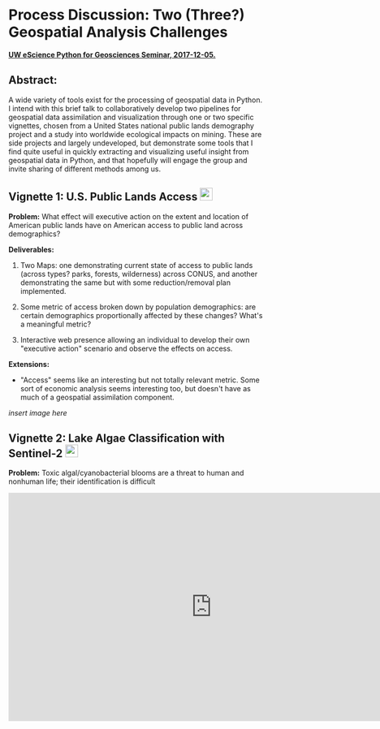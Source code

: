 # Process Discussion: Two (Three?) Geospatial Analysis Challenges
**[UW eScience Python for Geosciences Seminar, 2017-12-05.](https://github.com/uwescience/Python-for-geosciences/blob/master/tcannistra_20171205)**

## Abstract:
A wide variety of tools exist for the processing of geospatial data in Python. I intend with this brief talk to collaboratively develop two pipelines for geospatial data assimilation and visualization through one or two specific vignettes, chosen from a United States national public lands demography project and a study into worldwide ecological impacts on mining. These are side projects and largely undeveloped, but demonstrate some tools that I find quite useful in quickly extracting and visualizing useful insight from geospatial data in Python, and that hopefully will engage the group and invite sharing of different methods among us.

## Vignette 1: U.S. Public Lands Access [<img src="https://assets-cdn.github.com/images/modules/logos_page/GitHub-Mark.png" height=25>](https://github.com/acannistra/parkdistance)

__Problem:__ What effect will executive action on the extent and location of American public lands have on American access to public land across demographics? 

__Deliverables:__

1. Two Maps: one demonstrating current state of access to public lands (across types? parks, forests, wilderness) across CONUS, and another demonstrating the same but with some reduction/removal plan implemented. 

1. Some metric of access broken down by population demographics: are certain demographics proportionally affected by these changes? What's a meaningful metric?

1. Interactive web presence allowing an individual to develop their own "executive action" scenario and observe the effects on access. 


__Extensions:__

* "Access" seems like an interesting but not totally relevant metric. Some sort of economic analysis seems interesting too, but doesn't have as much of a 
geospatial assimilation component. 


_insert image here_

## Vignette 2: Lake Algae Classification with Sentinel-2 [<img src="https://assets-cdn.github.com/images/modules/logos_page/GitHub-Mark.png" height=25>](https://github.com/acannistra/lakeclass)

__Problem:__ Toxic algal/cyanobacterial blooms are a threat to human and nonhuman life; their identification is difficult 


<iframe width="800" height="450" 
src="https://www.dropbox.com/s/t172hm6b3vbkvsx/cse546_milestone%20%281%29.pdf?raw=1" frameborder="0" allowfullscreen></iframe>

